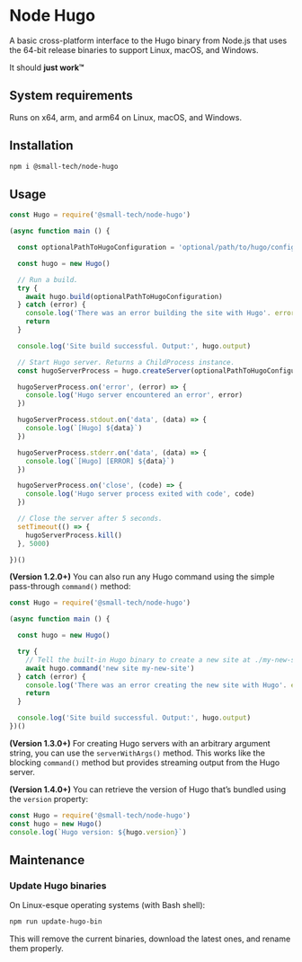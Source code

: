 # Node Hugo

A basic cross-platform interface to the Hugo binary from Node.js that uses the 64-bit release binaries to support Linux, macOS, and Windows.

It should __just work™__

## System requirements

Runs on x64, arm, and arm64 on Linux, macOS, and Windows.

## Installation

```sh
npm i @small-tech/node-hugo
```

## Usage

```js
const Hugo = require('@small-tech/node-hugo')

(async function main () {

  const optionalPathToHugoConfiguration = 'optional/path/to/hugo/configuration/'

  const hugo = new Hugo()

  // Run a build.
  try {
    await hugo.build(optionalPathToHugoConfiguration)
  } catch (error) {
    console.log('There was an error building the site with Hugo'. error)
    return
  }

  console.log('Site build successful. Output:', hugo.output)

  // Start Hugo server. Returns a ChildProcess instance.
  const hugoServerProcess = hugo.createServer(optionalPathToHugoConfiguration)

  hugoServerProcess.on('error', (error) => {
    console.log('Hugo server encountered an error', error)
  })

  hugoServerProcess.stdout.on('data', (data) => {
    console.log(`[Hugo] ${data}`)
  })

  hugoServerProcess.stderr.on('data', (data) => {
    console.log(`[Hugo] [ERROR] ${data}`)
  })

  hugoServerProcess.on('close', (code) => {
    console.log('Hugo server process exited with code', code)
  })

  // Close the server after 5 seconds.
  setTimeout(() => {
    hugoServerProcess.kill()
  }, 5000)

})()
```

__(Version 1.2.0+)__ You can also run any Hugo command using the simple pass-through `command()` method:

```js
const Hugo = require('@small-tech/node-hugo')

(async function main () {

  const hugo = new Hugo()

  try {
    // Tell the built-in Hugo binary to create a new site at ./my-new-site/.
    await hugo.command('new site my-new-site')
  } catch (error) {
    console.log('There was an error creating the new site with Hugo'. error)
    return
  }

  console.log('Site build successful. Output:', hugo.output)
})()
```

__(Version 1.3.0+)__ For creating Hugo servers with an arbitrary argument string, you can use the `serverWithArgs()` method. This works like the blocking `command()` method but provides streaming output from the Hugo server.

__(Version 1.4.0+)__ You can retrieve the version of Hugo that’s bundled using the `version` property:

```js
const Hugo = require('@small-tech/node-hugo')
const hugo = new Hugo()
console.log(`Hugo version: ${hugo.version}`)
```

## Maintenance

### Update Hugo binaries

On Linux-esque operating systems (with Bash shell):

```sh
npm run update-hugo-bin
```

This will remove the current binaries, download the latest ones, and rename them properly.
